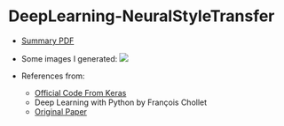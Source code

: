 # DeepLearning-NeuralStyleTransfer

* [Summary PDF](https://github.com/kvong/DeepLearning-NeuralStyleTransfer/blob/master/NeuralStyleTransfer.pdf)

* Some images I generated:
    ![](./screenshot/result.png)

* References from:
  * [Official Code From Keras](https://keras.io/examples/neural_style_transfer/)
  * Deep Learning with Python by François Chollet
  * [Original Paper](https://arxiv.org/pdf/1508.06576.pdf)
  
